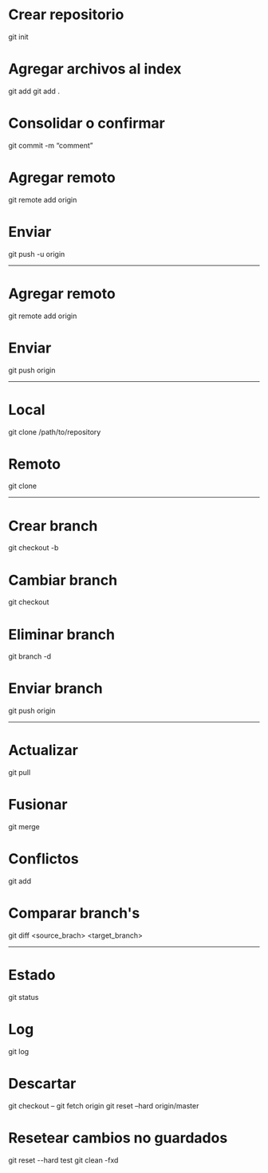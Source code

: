 # Crear repositorio
git init

# Agregar archivos al index
git add <filename>
git add .

# Consolidar o confirmar
git commit -m “comment”

# Agregar remoto
git remote add origin <server>

# Enviar
git push -u origin <branchName>

---------------------------------------------

# Agregar remoto
git remote add origin <server>

# Enviar
git push origin <branchName>

---------------------------------------------

# Local
git clone /path/to/repository

# Remoto
git clone <server>

---------------------------------------------

# Crear branch
git checkout -b <branchName>

# Cambiar branch
git checkout <branchName>

# Eliminar branch
git branch -d <branchName>

# Enviar branch
git push origin <branchName>

---------------------------------------------

# Actualizar
git pull

# Fusionar
git merge <branchName>

# Conflictos
git add <filename>

# Comparar branch's
git diff <source_brach> <target_branch>

---------------------------------------------

# Estado
git status

# Log
git log

# Descartar
git checkout – <filename>
git fetch origin
git reset –hard origin/master

# Resetear cambios no guardados
git reset --hard test
git clean -fxd